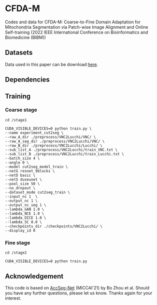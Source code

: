 # CFDA-M
Codes and data for CFDA-M: Coarse-to-Fine Domain Adaptation for Mitochondria Segmentation via Patch-wise Image Alignment and Online Self-training (2022 IEEE International Conference on Bioinformatics and Biomedicine (BIBM))
## Datasets
Data used in this paper can be download [here](https://pan.baidu.com/s/1loxVwzj0OeIw2OOQLrH36g?pwd=wf5f).
## Dependencies
## Training
### Coarse stage
```
cd /stage1
```
```
CUDA_VISIBLE_DEVICES=0 python train.py \
--name experiment_cut2seg \
--raw_A_dir ./preprocess/VNC2Lucchi/VNC/ \
--raw_A_seg_dir ./preprocess/VNC2Lucchi/VNC/ \
--raw_B_dir ./preprocess/VNC2Lucchi/Lucchi/ \
--sub_list_A ./preprocess/VNC2Lucchi/train_VNC.txt \
--sub_list_B ./preprocess/VNC2Lucchi/train_Lucchi.txt \
--batch_size 4 \
--angle 0 \
--model cut2seg_model_train \
--netG resnet_9blocks \
--netD basic \
--netS duseunet \
--pool_size 50 \
--no_dropout \
--dataset_mode cut2seg_train \
--input_nc 1  \
--output_nc 1 \
--output_nc_seg 1 \
--lambda_GAN 1.0 \
--lambda_NCE 1.0 \
--lambda_DICE 1.0 \
--lambda_SC 0.0 \
--checkpoints_dir ./checkpoints/VNC2Lucchi/ \
--display_id 0
```
### Fine stage
```
cd /stage2
```
```
CUDA_VISIBLE_DEVICES=0 python train.py
```
## Acknowledgement
This code is based on [AccSeg-Net](https://github.com/weih527/SSNS-Net) (MICCAI'21) by Bo Zhou et al. Should you have any further questions, please let us know. Thanks again for your interest.
